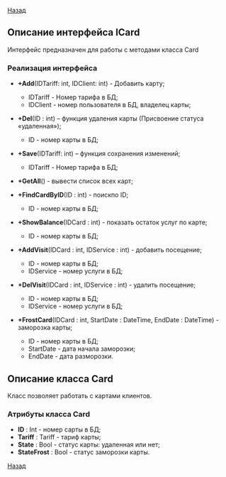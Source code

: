 [Назад](./API.md)

## Описание интерфейса ICard

Интерфейс предназначен для работы с методами класса Card

### Реализация интерфейса

+ **+Add**(IDTariff: int, IDClient: int) - Добавить карту;
	* IDTariff - Номер тарифа в БД;
	* IDClient - номер пользователя в БД, владелец карты;

+ **+Del**(ID : int) – функция удаления карты (Присвоение статуса «удаленная»);
	* ID - номер карты в БД;

+ **+Save**(IDTariff: int) – функция сохранения изменений;
	* IDTariff - Номер тарифа в БД;

+ **+GetAll**() - вывести список всех карт;

+ **+FindCardByID**(ID : int) - поискпо ID;
	* ID - номер карты в БД;

+ **+ShowBalance**(IDCard : int) - показать остаток услуг по карте;
	* ID - номер карты в БД;

+ **+AddVisit**(IDCard : int, IDService : int) - добавить посещение;
	* ID - номер карты в БД;
	* IDService - номер услуги в БД;

+ **+DelVisit**(IDCard : int, IDService : int) - удалить посещение;
	* ID - номер карты в БД;
	* IDService - номер услуги в БД;

+ **+FrostCard**(IDCard : int, StartDate : DateTime, EndDate : DateTime) - заморозка карты;
	* ID - номер карты в БД;
	* StartDate - дата начала заморозки;
	* EndDate - дата разморозки.

## Описание класса Card

Класс позволяет работать с картами клиентов. 

### Атрибуты класса Card

* **ID** : Int - номер сарты в БД;
* **Tariff** : Tariff - тариф карты;
* **State** : Bool - статус карты: удаленная или нет;
* **StateFrost** : Bool - статус заморозки карты.

[Назад](./API.md)